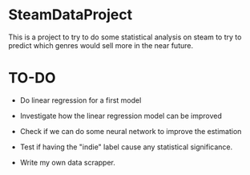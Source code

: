 # SteamDataProject

This is a project to try to do some statistical analysis on steam to try to predict which genres would sell more in the near future.


# TO-DO

- Do linear regression for a first model

- Investigate how the linear regression model can be improved

- Check if we can do some neural network to improve the estimation

- Test if having the "indie" label cause any statistical significance.

- Write my own data scrapper.
